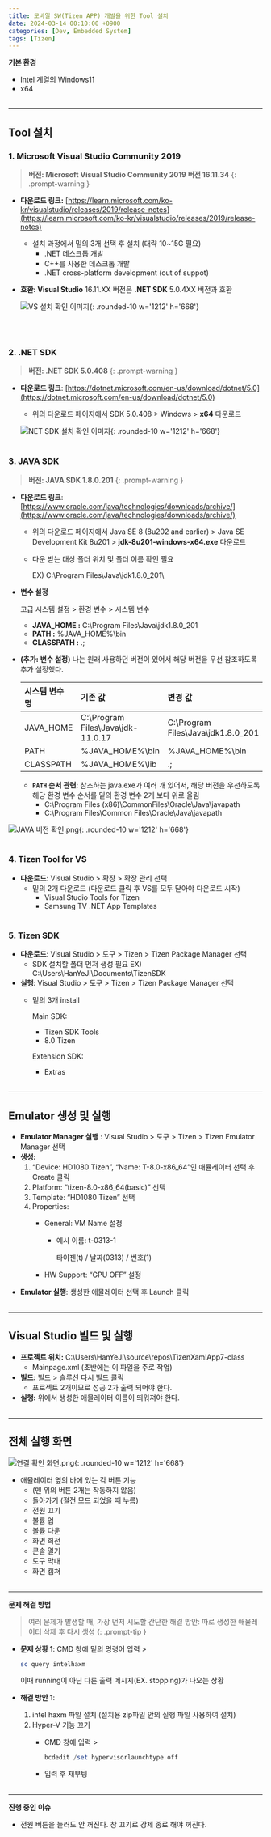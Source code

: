 ```yaml
---
title: 모바일 SW(Tizen APP) 개발을 위한 Tool 설치
date: 2024-03-14 00:10:00 +0900
categories: [Dev, Embedded System]
tags: [Tizen]
---
```


**기본 환경**

- Intel 계열의 Windows11
- x64
<br/><br/>

---
## Tool 설치

### 1. Microsoft Visual Studio Community 2019

> **버전: Microsoft Visual Studio Community 2019 버전 16.11.34**
{: .prompt-warning }

- **다운로드 링크:** [https://learn.microsoft.com/ko-kr/visualstudio/releases/2019/release-notes](https://learn.microsoft.com/ko-kr/visualstudio/releases/2019/release-notes)
    - 설치 과정에서 밑의 3개 선택 후 설치 (대략 10~15G 필요)
        - .NET 데스크톱 개발
        - C++를 사용한 데스크톱 개발
        - .NET cross-platform development (out of suppot)
- **호환: Visual Studio** 16.11.XX 버전은 **.NET SDK** 5.0.4XX 버전과 호환
    

    ![VS 설치 확인 이미지](/assets/img/post_img/2024-03-14-1.png){: .rounded-10 w='1212' h='668'}

    <br/><br/>
    

### 2. .NET SDK

> **버전: .NET SDK 5.0.408**
{: .prompt-warning }

- **다운로드 링크**: [https://dotnet.microsoft.com/en-us/download/dotnet/5.0](https://dotnet.microsoft.com/en-us/download/dotnet/5.0)
    - 위의 다운로드 페이지에서 SDK 5.0.408 > Windows > **x64** 다운로드
    
    ![NET SDK 설치 확인 이미지](/assets/img/post_img/2024-03-14-2.png){: .rounded-10 w='1212' h='668'}
    <br/><br/>


### 3. JAVA SDK

> **버전: JAVA SDK 1.8.0.201**
{: .prompt-warning }

- **다운로드 링크**: [https://www.oracle.com/java/technologies/downloads/archive/](https://www.oracle.com/java/technologies/downloads/archive/)
    - 위의 다운로드 페이지에서 Java SE 8 (8u202 and earlier) > Java SE Development Kit 8u201 > **jdk-8u201-windows-x64.exe** 다운로드
    - 다운 받는 대상 폴더 위치 및 폴더 이름 확인 필요
        
        EX) C:\Program Files\Java\jdk1.8.0_201\
        
- **변수 설정**
    
    고급 시스템 설정 > 환경 변수 > 시스템 변수 
    
    - **JAVA_HOME :** C:\Program Files\Java\jdk1.8.0_201
    - **PATH :** %JAVA_HOME%\bin
    - **CLASSPATH :** .;
- **(추가: 변수 설정)** 나는 원래 사용하던 버전이 있어서 해당 버전을 우선 참조하도록 추가 설정했다.

    | 시스템 변수 명 | 기존 값 | 변경 값 |
    | :------------ | :----- | :------ | 
    | JAVA_HOME     | C:\Program Files\Java\jdk-11.0.17 | C:\Program Files\Java\jdk1.8.0_201 |
    | PATH          | %JAVA_HOME%\bin | %JAVA_HOME%\bin |
    | CLASSPATH | %JAVA_HOME%\lib |  .;  |

    - **`PATH` 순서 관련**:
    참조하는 java.exe가 여러 개 있어서, 해당 버전을 우선하도록 해당 환경 변수 순서를 밑의 환경 변수 2개 보다 위로 올림 
        -  C:\Program Files (x86)\CommonFiles\Oracle\Java\javapath
        -  C:\Program Files\Common Files\Oracle\Java\javapath



![JAVA 버전 확인.png](/assets/img/post_img/2024-03-14-3.png){: .rounded-10 w='1212' h='668'}
<br/><br/>


### 4. Tizen Tool for VS

- **다운로드**:  Visual Studio > 확장 > 확장 관리 선택
    - 밑의 2개 다운로드 (다운로드 클릭 후 VS를 모두 닫아야 다운로드 시작)
        - Visual Studio Tools for Tizen
        - Samsung TV .NET App Templates
<br/><br/>


### 5. Tizen SDK

- **다운로드**: Visual Studio > 도구 > Tizen > Tizen Package Manager 선택
    - SDK 설치할 폴더 먼저 생성 필요
    EX) C:\Users\HanYeJi\Documents\TizenSDK
- **실행**: Visual Studio > 도구 > Tizen > Tizen Package Manager 선택
    - 밑의 3개 install
        
        Main SDK: 
        
        - Tizen SDK Tools
        - 8.0 Tizen
        
        Extension SDK:
        
        - Extras
<br/><br/>

---
## Emulator 생성 및 실행

- **Emulator Manager 실행** : Visual Studio > 도구 > Tizen > Tizen Emulator Manager 선택
- **생성:**
    1. “Device: HD1080 Tizen”, “Name: T-8.0-x86_64”인 애뮬레이터 선택 후 Create 클릭 
    2. Platform: “tizen-8.0-x86_64(basic)” 선택
    3. Template: “HD1080 Tizen” 선택
    4. Properties: 
        - General: VM Name 설정
            - 예시 이름: t-0313-1
                
                타이젠(t) / 날짜(0313) / 번호(1)
                
        - HW Support:  “GPU OFF” 설정
- **Emulator 실행**: 생성한 애뮬레이터 선택 후 Launch 클릭
<br/><br/>

---
## Visual Studio 빌드 및 실행

- **프로젝트 위치:** C:\Users\HanYeJi\source\repos\TizenXamlApp7-class
    - Mainpage.xml (초반에는 이 파일을 주로 작업)
- **빌드:** 빌드 > 솔루션 다시 빌드 클릭
    - 프로젝트 2개이므로 성공 2가 출력 되어야 한다.
- **실행:** 위에서 생성한 애뮬레이터 이름이 띄워져야 한다.
<br/><br/>

---
## 전체 실행 화면

![연결 확인 화면.png](/assets/img/post_img/2024-03-14-4.png){: .rounded-10 w='1212' h='668'}

- 애뮬레이터 옆의 바에 있는 각 버튼 기능
    - (맨 위의 버튼 2개는 작동하지 않음)
    - 돌아가기 (절전 모드 되었을 때 누름)
    - 전원 끄기
    - 볼륨 업
    - 볼륨 다운
    - 화면 회전
    - 콘솔 열기
    - 도구 막대
    - 화면 캡쳐
<br/><br/>

---
**문제 해결 방법**
> 여러 문제가 발생할 때, 가장 먼저 시도할 간단한 해결 방안: 따로 생성한 애뮬레이터 삭제 후 다시 생성
{: .prompt-tip }

- **문제 상황 1**: CMD 창에 밑의 명령어 입력 >

    ```powershell
    sc query intelhaxm
    ```

    이때 running이 아닌 다른 출력 메시지(EX. stopping)가 나오는 상황

- **해결 방안 1**:
    1. intel haxm 파일 설치 (설치용 zip파일 안의 실행 파일 사용하여 설치)
    2. Hyper-V 기능 끄기 
        - CMD 창에 입력 >
            
            ```powershell
            bcdedit /set hypervisorlaunchtype off 
            ```
            
        - 입력 후 재부팅
<br/><br/>

---
**진행 중인 이슈**

- 전원 버튼을 눌러도 안 꺼진다. 창 끄기로 강제 종료 해야 꺼진다.